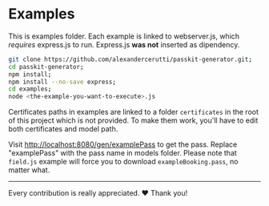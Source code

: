 # Examples

This is examples folder. Each example is linked to webserver.js, which *requires* express.js to run.
Express.js **was not** inserted as dipendency.

```sh
git clone https://github.com/alexandercerutti/passkit-generator.git;
cd passkit-generator;
npm install;
npm install --no-save express;
cd examples;
node <the-example-you-want-to-execute>.js
```

Certificates paths in examples are linked to a folder `certificates` in the root of this project which is not provided.
To make them work, you'll have to edit both certificates and model path.

Visit [http://localhost:8080/gen/examplePass](http://localhost:8080/gen/examplePass) to get the pass. Replace "examplePass" with the pass name in models folder.
Please note that `field.js` example will force you to download `exampleBooking.pass`, no matter what.
___

Every contribution is really appreciated. ❤️ Thank you!
